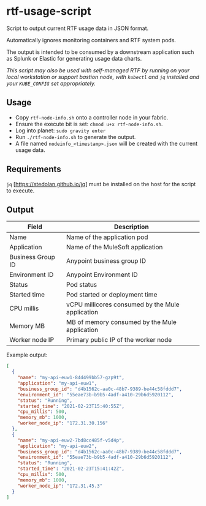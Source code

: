 # rtf-usage-script
Script to output current RTF usage data in JSON format.

Automatically ignores monitoring containers and RTF system pods.

The output is intended to be consumed by a downstream application such as Splunk or Elastic for generating usage data charts.

_This script may also be used with self-managed RTF by running on your local workstation or support bastion node, with `kubectl` and `jq` installed and your `KUBE_CONFIG` set appropriately._

## Usage
- Copy `rtf-node-info.sh` onto a controller node in your fabric.
- Ensure the execute bit is set: `chmod u+x rtf-node-info.sh`.
- Log into planet: `sudo gravity enter`
- Run `./rtf-node-info.sh` to generate the output.
- A file named `nodeinfo_<timestamp>.json` will be created with the current usage data.

## Requirements
`jq` [https://stedolan.github.io/jq] must be installed on the host for the script to execute.

## Output

| Field | Description
| --- | --- |
| Name | Name of the application pod |
| Application | Name of the MuleSoft application |
| Business Group ID | Anypoint business group ID |
| Environment ID | Anypoint Environment ID |
| Status | Pod status |
| Started time | Pod started or deployment time |
| CPU millis | vCPU millicores consumed by the Mule application |
| Memory MB | MB of memory consumed by the Mule application |
| Worker node IP | Primary public IP of the worker node |

Example output:
```json
[
  {
    "name": "my-api-euw1-84d499bb57-gzp9t",
    "application": "my-api-euw1",
    "business_group_id": "d4b1562c-aa0c-48b7-9389-be44c58fddd7",
    "environment_id": "55eae73b-b9b5-4adf-a410-29b6d5920112",
    "status": "Running",
    "started_time": "2021-02-23T15:40:55Z",
    "cpu_millis": 500,
    "memory_mb": 1000,
    "worker_node_ip": "172.31.30.156"
  },
  {
    "name": "my-api-euw2-7bd8cc485f-v5d4p",
    "application": "my-api-euw2",
    "business_group_id": "d4b1562c-aa0c-48b7-9389-be44c58fddd7",
    "environment_id": "55eae73b-b9b5-4adf-a410-29b6d5920112",
    "status": "Running",
    "started_time": "2021-02-23T15:41:42Z",
    "cpu_millis": 500,
    "memory_mb": 1000,
    "worker_node_ip": "172.31.45.3"
  }
]
```

